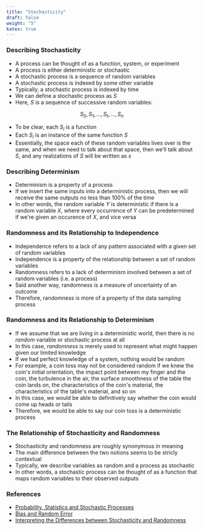 ```yaml
---
title: "Stochasticity"
draft: false
weight: "5"
katex: true
---
```


### Describing Stochasticity
- A process can be thought of as a function, system, or experiment
- A process is either deterministic or stochastic
- A stochastic process is a sequence of random variables
- A stochastic process is indexed by some other variable
- Typically, a stochastic process is indexed by time
- We can define a stochastic process as $S$
- Here, $S$ is a sequence of successive random variables:

$$ S_0, S_1, ..., S_t, ..., S_n $$

- To be clear, each $S_i$ is a function
- Each $S_i$ is an instance of the same function $S$
- Essentially, the space each of these random variables lives over is the same, and when we need to talk about that space, then we’ll talk about $S$, and any realizations of $S$ will be written as $s$

### Describing Determinism
- Determinism is a property of a process
- If we insert the same inputs into a deterministic process, then we will receive the same outputs no less than 100% of the time
- In other words, the random variable $Y$ is deterministic if there is a random variable $X$, where every occurrence of $Y$ can be predetermined if we're given an occurence of $X$, and vice versa

### Randomness and its Relationship to Independence
- Independence refers to a lack of any pattern associated with a given set of random variables
- Independence is a property of the relationship between a set of random variables
- Randomness refers to a lack of determinism involved between a set of random variables (i.e. a process)
- Said another way, randomness is a measure of uncertainty of an outcome
- Therefore, randomness is more of a property of the data sampling process

### Randomness and its Relationship to Determinism
- If we assume that we are living in a deterministic world, then there is no *random* variable or stochastic process at all
- In this case, *randomness* is merely used to represent what might happen given our limited knowledge
- If we had perfect knowledge of a system, nothing would be random
- For example, a coin toss may not be considered random if we knew the coin's initial orientation, the impact point between my finger and the coin, the turbulence in the air, the surface smoothness of the table the coin lands on, the characteristics of the coin's material, the characteristics of the table's material, and so on
- In this case, we would be able to definitively say whether the coin would come up heads or tails
- Therefore, we would be able to say our coin toss is a deterministic process

### The Relationship of Stochasticity and Randomness
- Stochasticity and randomness are roughly synonymous in meaning
- The main difference between the two notions seems to be stricly contextual
- Typically, we describe variables as random and a process as stochastic
- In other words, a stochastic process can be thought of as a function that maps random variables to their observed outputs

### References
- [Probability, Statistics and Stochastic Processes](http://bactra.org/prob-notes/srl.pdf)
- [Bias and Random Error](https://newonlinecourses.science.psu.edu/stat509/node/26/)
- [Interpreting the Differences between Stochasticity and Randomness](https://math.stackexchange.com/questions/114373/whats-the-difference-between-stochastic-and-random)
